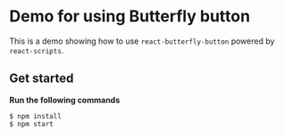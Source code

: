 Demo for using Butterfly button
======

This is a demo showing how to use `react-butterfly-button` powered by `react-scripts`.

## Get started

**Run the following commands**
```
$ npm install
$ npm start
```
